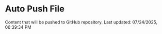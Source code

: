 # Auto Push File

Content that will be pushed to GitHub repository.
Last updated: 07/24/2025, 06:39:34 PM